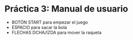  # Práctica 3: Manual de usuario
- BOTÓN START para empezar el juego
- ESPACIO para sacar la bola
- FLECHAS DCHA/IZDA para mover la raqueta